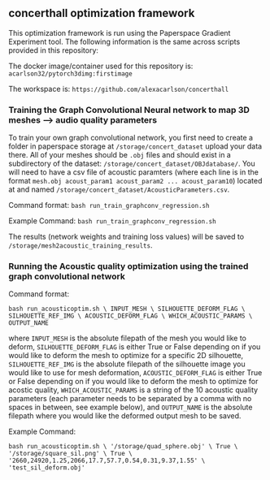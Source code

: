 ## concerthall optimization framework

This optimization framework is run using the Paperspace Gradient Experiment tool. The following information is the same across 
scripts provided in this repository:


The docker image/container used for this repository is:
`acarlson32/pytorch3dimg:firstimage`


The workspace is:
`https://github.com/alexacarlson/concerthall`


### Training the Graph Convolutional Neural network to map 3D meshes --> audio quality parameters
To train your own graph convolutional network, you first need to create a folder in paperspace storage at `/storage/concert_dataset` upload your data there. All of your meshes should be `.obj` files and should exist in a subdirectory of the dataset: `/storage/concert_dataset/OBJdatabase/`. You will need to have a csv file of acoustic paramters (where each line is in the format `mesh.obj acoust_param1 acoust_param2 ... acoust_param10`) located at and named `/storage/concert_dataset/AcousticParameters.csv`.

Command format:
`bash run_train_graphconv_regression.sh`

Example Command:
`bash run_train_graphconv_regression.sh`

The results (network weights and training loss values) will be saved to `/storage/mesh2acoustic_training_results`.

### Running the Acoustic quality optimization using the trained graph convolutional network

Command format:

`bash run_acousticoptim.sh \
      INPUT_MESH \
      SILHOUETTE_DEFORM_FLAG \
      SILHOUETTE_REF_IMG \
      ACOUSTIC_DEFORM_FLAG \
      WHICH_ACOUSTIC_PARAMS \
      OUTPUT_NAME`
      
      
where `INPUT_MESH` is the absolute filepath of the mesh you would like to deform, `SILHOUETTE_DEFORM_FLAG` is either True or False depending on if you would like to deform the mesh to optimize for a specific 2D silhouette, `SILHOUETTE_REF_IMG` is the absolute filepath of the silhouette image you would like to use for mesh deformation, `ACOUSTIC_DEFORM_FLAG` is either True or False depending on if you would like to deform the mesh to optimize for acostic quality, `WHICH_ACOUSTIC_PARAMS` is a string of the 10 acoustic quality parameters (each parameter needs to be separated by a comma with no spaces in between, see example below), and `OUTPUT_NAME` is the absolute filepath where you would like the deformed output mesh to be saved.


Example Command:

`bash run_acousticoptim.sh \
    '/storage/quad_sphere.obj' \
    True \
    '/storage/square_sil.png' \
    True \
    '2660,24920,1.25,2066,17.7,57.7,0.54,0.31,9.37,1.55' \
    'test_sil_deform.obj'`
    
    
